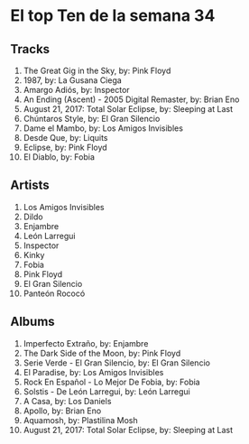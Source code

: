 # El top Ten de la semana 34

## Tracks
1. The Great Gig in the Sky, by: Pink Floyd
1. 1987, by: La Gusana Ciega
1. Amargo Adiós, by: Inspector
1. An Ending (Ascent) - 2005 Digital Remaster, by: Brian Eno
1. August 21, 2017: Total Solar Eclipse, by: Sleeping at Last
1. Chúntaros Style, by: El Gran Silencio
1. Dame el Mambo, by: Los Amigos Invisibles
1. Desde Que, by: Liquits
1. Eclipse, by: Pink Floyd
1. El Diablo, by: Fobia

## Artists
1. Los Amigos Invisibles
1. Dildo
1. Enjambre
1. León Larregui
1. Inspector
1. Kinky
1. Fobia
1. Pink Floyd
1. El Gran Silencio
1. Panteón Rococó

## Albums
1. Imperfecto Extraño, by: Enjambre
1. The Dark Side of the Moon, by: Pink Floyd
1. Serie Verde - El Gran Silencio, by: El Gran Silencio
1. El Paradise, by: Los Amigos Invisibles
1. Rock En Español - Lo Mejor De Fobia, by: Fobia
1. Solstis - De León Larregui, by: León Larregui
1. A Casa, by: Los Daniels
1. Apollo, by: Brian Eno
1. Aquamosh, by: Plastilina Mosh
1. August 21, 2017: Total Solar Eclipse, by: Sleeping at Last
